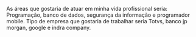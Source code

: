 As áreas que gostaria de atuar em minha vida profissional seria: Programação, banco de dados, segurança da informação e programador mobile.
Tipo de empresa que gostaria de trabalhar seria Totvs, banco jp morgan, google e indra company.   
